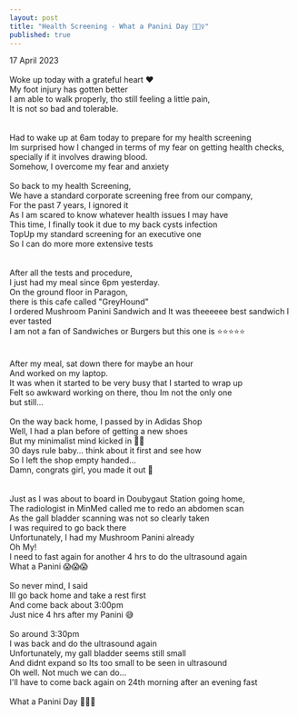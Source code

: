 ```yaml
---
layout: post
title: "Health Screening - What a Panini Day 🤦🏻‍♀"
published: true
---
```

17 April 2023
<br>
<br>
Woke up today with a grateful heart ❤️
<br>
My foot injury has gotten better
<br>
I am able to walk properly, tho still feeling a little pain,
<br>
It is not so bad and tolerable.
<br>
<br>
<br>
Had to wake up at 6am today to prepare for my health screening
<br>
Im surprised how I changed in terms of my fear on getting health checks,
<br>
specially if it involves drawing blood.
<br>
Somehow, I overcome my fear and anxiety
<br>
<br>
So back to my health Screening,
<br>
We have a standard corporate screening free from our company,
<br>
For the past 7 years, I ignored it
<br>
As I am scared to know whatever health issues I may have
<br>
This time, I finally took it due to my back cysts infection
<br>
TopUp my standard screening for an executive one 
<br>
So I can do more more extensive tests
<br>
<br>
<br>
After all the tests and procedure,
<br>
I just had my meal since 6pm yesterday.
<br>
On the ground floor in Paragon, 
<br>
there is this cafe called "GreyHound"
<br>
I ordered Mushroom Panini Sandwich and It was theeeeee best sandwich I ever tasted
<br>
I am not a fan of Sandwiches or Burgers but this one is ⭐⭐⭐⭐⭐
<br>
<br>
<br>
After my meal, sat down there for maybe an hour
<br>
And worked on my laptop.
<br>
It was when it started to be very busy that I started to wrap up
<br>
Felt so awkward working on there, thou Im not the only one
<br>
but still...
<br>
<br>
On the way back home, I passed by in Adidas Shop
<br>
Well, I had a plan before of getting a new shoes
<br>
But my minimalist mind kicked in 🙌🏼
<br>
30 days rule baby... think about it first and see how
<br>
So I left the shop empty handed...
<br>
Damn, congrats girl, you made it out 🥳
<br>
<br>
<br>
Just as I was about to board in Doubygaut Station going home,
<br>
The radiologist in MinMed called me to redo an abdomen scan
<br>
As the gall bladder scanning was not so clearly taken
<br>
I was required to go back there
<br>
Unfortunately, I had my Mushroom Panini already
<br>
Oh My!
<br>
I need to fast again for another 4 hrs to do the ultrasound again
<br>
What a Panini 😱😱😱
<br>
<br>
So never mind, I said
<br>
Ill go back home and take a rest first
<br>
And come back about 3:00pm
<br>
Just nice 4 hrs after my Panini 😅
<br>
<br>
So around 3:30pm
<br>
I was back and do the ultrasound again
<br>
Unfortunately, my gall bladder seems still small
<br>
And didnt expand so Its too small to be seen in ultrasound
<br>
Oh well. Not much we can do...
<br>
I'll have to come back again on 24th morning after an evening fast
<br>
<br>
What a Panini Day 🤦🏻‍♀️

